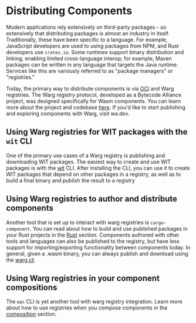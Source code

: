 # Distributing Components

Modern applications rely extensively on third-party packages - so extensively that distributing packages is almost an industry in itself. Traditionally, these have been specific to a language. For example, JavaScript developers are used to using packages from NPM, and Rust developers use `crates.io`. Some runtimes support binary distribution and linking, enabling limited cross-language interop; for example, Maven packages can be written in any language that targets the Java runtime. Services like this are variously referred to as "package managers" or "registries."

Today, the primary way to distribute components is via [OCI](https://opencontainers.org/) and Warg registries.  The Warg registry protocol, developed as a Bytecode Alliance project, was designed specifically for Wasm components. You can learn more about the project and codebase [here](https://github.com/bytecodealliance/registry). If you'd like to start publishing and exploring components with Warg, visit wa.dev.

## Using Warg registries for WIT packages with the `wit` CLI

One of the primary use cases of a Warg registry is publishing and downloading WIT packages.  The easiest way to create and use WIT packages is with the [wit](https://github.com/bytecodealliance/cargo-component/tree/main/crates/wit) CLI.  After installing the CLI, you can use it to create WIT packages that depend on other packages in a registry, as well as to build a final binary and publish the result to a registry

## Using Warg registries to author and distribute components
Another tool that is set up to interact with warg registries is `cargo-component`.  You can read about how to build and use published packages in your Rust projects in the [Rust](../language-support/rust.md) section.  Components authored with other tools and languages can also be published to the registry, but have less support for importing/exporting functionality between components today.  In general, given a .wasm binary, you can always publish and download using the [warg cli](https://github.com/bytecodealliance/registry?tab=readme-ov-file#installation)

## Using Warg registries in your component compositions
The `wac` CLI is yet another tool with warg registry integration.  Learn more about how to use registries when you compose components in the [composition](./composing.md#composing-components-with-the-wac-cli) section.
